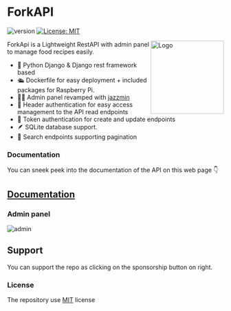 # ForkAPI

![version](https://img.shields.io/badge/version-1.0.1-green) [![License: MIT](https://img.shields.io/badge/License-MIT-yellow.svg)](https://opensource.org/licenses/MIT) 

<img align="right" src="https://github.com/mikebgrep/foodie/blob/master/assets/logo.png" height="170px" alt="Logo">

ForkApi is a Lightweight RestAPI with admin panel to manage food recipes easily. 

 
   - 🐍 Python Django & Django rest framework based
   - 🛳 Dockerfile for easy deployment + included packages for Raspberry Pi.
   - 👨‍🍳 Admin panel revamped with [jazzmin](https://github.com/farridav/django-jazzmin)
   - 🔐 Header authentication for easy access management to the API read endpoints
   - 🔐 Token authentication for create and update endpoints
   - 🪶 SQLite database support.
   - 🔎 Search endpoints supporting pagination

### Documentation
You can sneek peek into  the documentation of the API on this web page 👇
## [Documentation](https://mikebgrep.github.io/forkapi/)

### Admin panel 
![admin](https://github.com/mikebgrep/foodie/blob/master/assets/admin.gif)


## Support 
You can support the repo as clicking on the sponsorship button on right.

### License
The repository use [MIT](https://opensource.org/licenses/MIT) license
